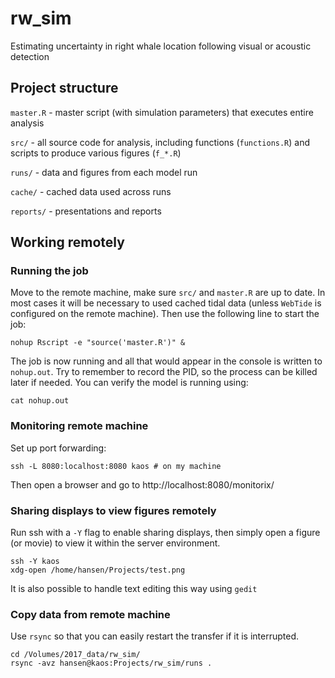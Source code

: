 # rw_sim
Estimating uncertainty in right whale location following visual or acoustic detection

## Project structure

`master.R` - master script (with simulation parameters) that executes entire analysis  

`src/` - all source code for analysis, including functions (`functions.R`) and scripts to produce various figures (`f_*.R`)  

`runs/` - data and figures from each model run  

`cache/` - cached data used across runs  

`reports/` - presentations and reports  

## Working remotely

### Running the job

Move to the remote machine, make sure `src/` and `master.R` are up to date. In most cases it will be necessary to used cached tidal data (unless `WebTide` is configured on the remote machine). Then use the following line to start the job:
```
nohup Rscript -e "source('master.R')" &
```
The job is now running and all that would appear in the console is written to `nohup.out`. Try to remember to record the PID, so the process can be killed later if needed. You can verify the model is running using:
```
cat nohup.out
```

### Monitoring remote machine

Set up port forwarding:
```
ssh -L 8080:localhost:8080 kaos # on my machine
```

Then open a browser and go to http://localhost:8080/monitorix/

### Sharing displays to view figures remotely

Run ssh with a `-Y` flag to enable sharing displays, then simply open a figure (or movie) to view it within the server environment.
```
ssh -Y kaos
xdg-open /home/hansen/Projects/test.png
```

It is also possible to handle text editing this way using `gedit`

### Copy data from remote machine
Use `rsync` so that you can easily restart the transfer if it is interrupted.
```
cd /Volumes/2017_data/rw_sim/
rsync -avz hansen@kaos:Projects/rw_sim/runs .
```
